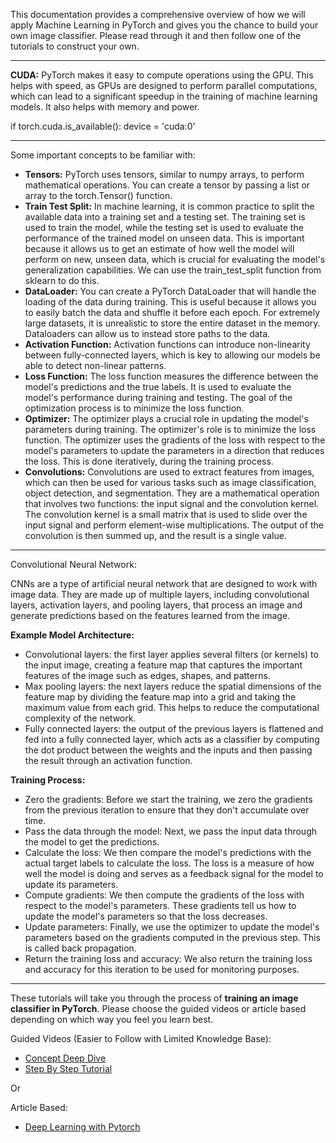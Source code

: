 This documentation provides a comprehensive overview of how we will apply Machine Learning in PyTorch and gives you the chance to build 
your own image classifier. Please read through it and then follow one of the tutorials to construct your own.

-----------------------------------------------------------------------------------------------------------------------

**CUDA:** PyTorch makes it easy to compute operations using the GPU. This helps with speed, as GPUs are designed to perform 
parallel computations, which can lead to a significant speedup in the training of machine learning models. It also helps 
with memory and power. 

if torch.cuda.is_available(): device = 'cuda:0'

-----------------------------------------------------------------------------------------------------------------------

Some important concepts to be familiar with:

- **Tensors:** PyTorch uses tensors, similar to numpy arrays, to perform mathematical operations. You can create a tensor by passing a list or array to the torch.Tensor() function.
- **Train Test Split:** In machine learning, it is common practice to split the available data into a training set and a testing set. The training set is used to train the model, while the testing set is used to evaluate the performance of the trained model on unseen data. This is important because it allows us to get an estimate of how well the model will perform on new, unseen data, which is crucial for evaluating the model's generalization capabilities. We can use the train_test_split function from sklearn to do this.
- **DataLoader:** You can create a PyTorch DataLoader that will handle the loading of the data during training. This is useful because it allows you to easily batch the data and shuffle it before each epoch. For extremely large datasets, it is unrealistic to store the entire dataset in the memory. Dataloaders can allow us to instead store paths to the data.
- **Activation Function:** Activation functions can introduce non-linearity between fully-connected layers, which is key to allowing our models be able to detect non-linear patterns.
- **Loss Function:** The loss function measures the difference between the model's predictions and the true labels. It is used to evaluate the model's performance during training and testing. The goal of the optimization process is to minimize the loss function.
- **Optimizer:** The optimizer plays a crucial role in updating the model's parameters during training. The optimizer's role is to minimize the loss function. The optimizer uses the gradients of the loss with respect to the model's parameters to update the parameters in a direction that reduces the loss. This is done iteratively, during the training process.
- **Convolutions:** Convolutions are used to extract features from images, which can then be used for various tasks such as image classification, object detection, and segmentation. They are a mathematical operation that involves two functions: the input signal and the convolution kernel. The convolution kernel is a small matrix that is used to slide over the input signal and perform element-wise multiplications. The output of the convolution is then summed up, and the result is a single value.

-----------------------------------------------------------------------------------------------------------------------

Convolutional Neural Network:

CNNs are a type of artificial neural network that are designed to work with image data. They are made up of multiple layers, including convolutional layers, activation layers, and pooling layers, that process an image and generate predictions based on the features learned from the image. 

**Example Model Architecture:**
- Convolutional layers: the first layer applies several filters (or kernels) to the input image, creating a feature map that captures the important features of the image such as edges, shapes, and patterns. 
- Max pooling layers: the next layers reduce the spatial dimensions of the feature map by dividing the feature map into a grid and taking the maximum value from each grid. This helps to reduce the computational complexity of the network.
- Fully connected layers: the output of the previous layers is flattened and fed into a fully connected layer, which acts as a classifier by computing the dot product between the weights and the inputs and then passing the result through an activation function.

**Training Process:**
- Zero the gradients: Before we start the training, we zero the gradients from the previous iteration to ensure that they don't accumulate over time.
- Pass the data through the model: Next, we pass the input data through the model to get the predictions.
- Calculate the loss: We then compare the model's predictions with the actual target labels to calculate the loss. The loss is a measure of how well the model is doing and serves as a feedback signal for the model to update its parameters.
- Compute gradients: We then compute the gradients of the loss with respect to the model's parameters. These gradients tell us how to update the model's parameters so that the loss decreases.
- Update parameters: Finally, we use the optimizer to update the model's parameters based on the gradients computed in the previous step. This is called back propagation.
- Return the training loss and accuracy: We also return the training loss and accuracy for this iteration to be used for monitoring purposes.

-----------------------------------------------------------------------------------------------------------------------
These tutorials will take you through the process of **training an image classifier in PyTorch**. Please choose the guided videos or article based depending on which way you feel you learn best.

Guided Videos (Easier to Follow with Limited Knowledge Base):
- [Concept Deep Dive](https://www.youtube.com/watch?v=OIenNRt2bjg)
- [Step By Step Tutorial](https://youtube.com/playlist?list=PL3Dh_99BJkCEhE7Ri8W6aijiEqm3ZoGRq&feature=shared)

Or

Article Based:
- [Deep Learning with Pytorch](https://pytorch.org/tutorials/beginner/deep_learning_60min_blitz.html)
